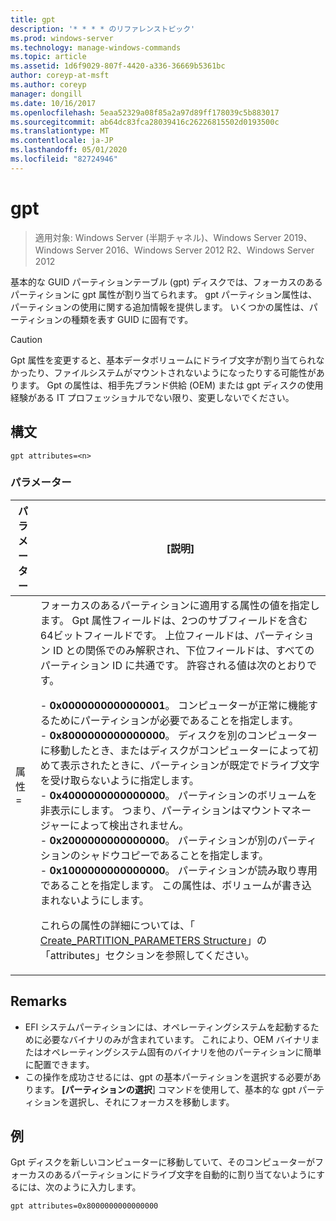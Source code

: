 ```yaml
---
title: gpt
description: '* * * * のリファレンストピック'
ms.prod: windows-server
ms.technology: manage-windows-commands
ms.topic: article
ms.assetid: 1d6f9029-807f-4420-a336-36669b5361bc
author: coreyp-at-msft
ms.author: coreyp
manager: dongill
ms.date: 10/16/2017
ms.openlocfilehash: 5eaa52329a08f85a2a97d89ff178039c5b883017
ms.sourcegitcommit: ab64dc83fca28039416c26226815502d0193500c
ms.translationtype: MT
ms.contentlocale: ja-JP
ms.lasthandoff: 05/01/2020
ms.locfileid: "82724946"
---
```

# <a name="gpt"></a>gpt

> 適用対象: Windows Server (半期チャネル)、Windows Server 2019、Windows Server 2016、Windows Server 2012 R2、Windows Server 2012

基本的な GUID パーティションテーブル (gpt) ディスクでは、フォーカスのあるパーティションに gpt 属性が割り当てられます。  gpt パーティション属性は、パーティションの使用に関する追加情報を提供します。 いくつかの属性は、パーティションの種類を表す GUID に固有です。

> [!CAUTION]
> Gpt 属性を変更すると、基本データボリュームにドライブ文字が割り当てられなかったり、ファイルシステムがマウントされないようになったりする可能性があります。 Gpt の属性は、相手先ブランド供給 (OEM) または gpt ディスクの使用経験がある IT プロフェッショナルでない限り、変更しないでください。

## <a name="syntax"></a>構文

```
gpt attributes=<n>
```

### <a name="parameters"></a>パラメーター

|   パラメーター    |                                                                                                                                                                                                                                                                                                                                                                                                                                                                                                                                                                                                                               [説明]                                                                                                                                                                                                                                                                                                                                                                                                                                                                                                                                                                                                                                |
|----------------|--------------------------------------------------------------------------------------------------------------------------------------------------------------------------------------------------------------------------------------------------------------------------------------------------------------------------------------------------------------------------------------------------------------------------------------------------------------------------------------------------------------------------------------------------------------------------------------------------------------------------------------------------------------------------------------------------------------------------------------------------------------------------------------------------------------------------------------------------------------------------------------------------------------------------------------------------------------------------------------------------------------------------------------------------------------------------------------------------------------------------------------------------------------------------------------------------------------------------------------------------------------------------|
| 属性 =<n> | フォーカスのあるパーティションに適用する属性の値を指定します。 Gpt 属性フィールドは、2つのサブフィールドを含む64ビットフィールドです。 上位フィールドは、パーティション ID との関係でのみ解釈され、下位フィールドは、すべてのパーティション ID に共通です。 許容される値は次のとおりです。<p>-   **0x0000000000000001**。 コンピューターが正常に機能するためにパーティションが必要であることを指定します。<br />-   **0x8000000000000000**。 ディスクを別のコンピューターに移動したとき、またはディスクがコンピューターによって初めて表示されたときに、パーティションが既定でドライブ文字を受け取らないように指定します。<br />-   **0x4000000000000000**。 パーティションのボリュームを非表示にします。 つまり、パーティションはマウントマネージャーによって検出されません。<br />-   **0x2000000000000000**。 パーティションが別のパーティションのシャドウコピーであることを指定します。<br />-   **0x1000000000000000**。 パーティションが読み取り専用であることを指定します。 この属性は、ボリュームが書き込まれないようにします。<p>これらの属性の詳細については、「 [Create_PARTITION_PARAMETERS Structure](https://go.microsoft.com/fwlink/?LinkId=203812)」の「attributes」セクションを参照してください。 |

## <a name="remarks"></a>Remarks

- EFI システムパーティションには、オペレーティングシステムを起動するために必要なバイナリのみが含まれています。 これにより、OEM バイナリまたはオペレーティングシステム固有のバイナリを他のパーティションに簡単に配置できます。
- この操作を成功させるには、gpt の基本パーティションを選択する必要があります。 **[パーティションの選択**] コマンドを使用して、基本的な gpt パーティションを選択し、それにフォーカスを移動します。

## <a name="examples"></a>例

  Gpt ディスクを新しいコンピューターに移動していて、そのコンピューターがフォーカスのあるパーティションにドライブ文字を自動的に割り当てないようにするには、次のように入力します。
  ```
  gpt attributes=0x8000000000000000
  ```
